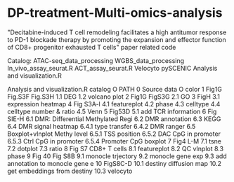 # DP-treatment-Multi-omics-analysis
"Decitabine-induced T cell remodeling facilitates a high antitumor response to PD-1 blockade therapy by promoting the expansion and effector function of CD8+ progenitor exhausted T cells" paper related code

Catalog:
ATAC-seq_data_processing
WGBS_data_processing
In_vivo_assay_seurat.R
ACT_assay_seurat.R
Velocyto
pySCENIC
Analysis and visualization.R

Analysis and visualization.R catalog
O PATH
0 Source data
O color
1 Fig1G Fig.S3F Fig.S3H
  1.1 DEG
  1.2 volcano plot
2 Fig1G FigS3G
  2.1 GO
3 FigH
  3.1 expression heatmap
4 Fig S3A-l
  4.1 featureplot
  4.2 phase
  4.3 celltype
  4.4 celltype number & ratio
  4.5 Venn
5 Fig53D
  5.1 add TCR information
6 Fig SIE-H
  6.1 DMR: Differential Methylated Regi
  6.2 DMR annotation
  6.3 KEGG
  6.4 DMR signal heatmap
    6.4.1 type transfer
    6.4.2 DMR ranger
  6.5 Boxplot+vlnplot Methy level
    6.5.1 TSS position
    6.5.2 DAC CpG in promoter
    6.5.3 Ctrl CpG in promoter
    6.5.4 Promoter CpG boxplot
7 Fig4 L-M
  7.1 tsne
  7.2 dotplot
  7.3 ratio
8 Fig S7 CD8+ T cells
  8.1 featureplot
  8.2 QC vInplot
  8.3 phase
9 Fig 40 Fig S8B
  9.1 monocle trjectory
  9.2 monocle gene exp
  9.3 add annotation to monocle gene e
10 FigS8C-D
  10.1 destiny diffusion map
  10.2 get embeddings from destiny
  10.3 velocyto
